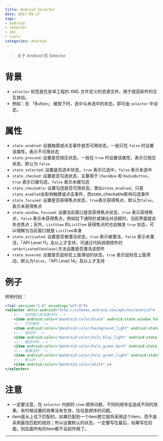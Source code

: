 ```yaml
---
title: Android Selector
date: 2017-09-27
tags: 
- android
- sekector
- xml
- tools
categories: Android
---
```



> 关于 Android 的 Selector

<!-- more -->

# 背景

- `selector` 标签是在安卓工程的 XML 文件定义的资源文件。用于提高软件的交互体验。
- 例如：在 「Button」 被按下时，选中与未选中的状态，即可由 `selector` 中设定。

# 属性

- `state_enabled`: 设置触摸或点击事件是否可用状态，一般只在 `false` 时设置该属性，表示不可用状态
- `state_pressed`: 设置是否按压状态，一般在 `true` 时设置该属性，表示已按压状态，默认为 `false` 
- `state_selected`: 设置是否选中状态，`true` 表示已选中，`false` 表示未选中
- `state_checked`: 设置是否勾选状态，主要用于 `CheckBox` 和 `RadioButton`，`true` 表示已被勾选，`false` 表示未被勾选
- `state_checkable`: 设置勾选是否可用状态，类似`state_enabled`，只是`state_enabled`会影响触摸或点击事件，而state_checkable影响勾选事件
- `state_focused`: 设置是否获得焦点状态，`true`表示获得焦点，默认为`false`，表示未获得焦点
- `state_window_focused`: 设置当前窗口是否获得焦点状态，`true` 表示获得焦点，`false` 表示未获得焦点，例如拉下通知栏或弹出对话框时，当前界面就会失去焦点；另外，`ListView` 的`ListItem` 获得焦点时也会触发 `true` 状态，可以理解为当前窗口就是 `ListItem`本身
- `state_activated`: 设置是否被激活状态，`true` 表示被激活，`false` 表示未激活，「API Level 11」及以上才支持，可通过代码调用控件的 `setActivated(boolean)`方法设置是否激活该控件
- `state_hovered`: 设置是否鼠标在上面滑动的状态，`true` 表示鼠标在上面滑动，默认为`false`，「API Level 14」及以上才支持

# 例子

样例代码：

```xml
<?xml version="1.0" encoding="utf-8"?>
<selector xmlns:android="http://schemas.android.com/apk/res/android">
    <!-- 当前窗口失去焦点时 -->
    <item android:color="@android:color/black" android:state_window_focused="false" />
    <!-- 不可用时 -->
    <item android:color="@android:color/background_light" android:state_enabled="false" />
    <!-- 按压时 -->
    <item android:color="@android:color/holo_blue_light" android:state_pressed="true" />
    <!-- 被选中时 -->
    <item android:color="@android:color/holo_green_dark" android:state_selected="true" />
    <!-- 被激活时 -->
    <item android:color="@android:color/holo_green_light" android:state_activated="true" />
    <!-- 默认时 -->
    <item android:color="@android:color/white" />
</selector>
```

# 注意

- 一定要注意，在 `selector` 内部的 `item` 顺序问题，不同的顺序会造成不同的效果。有时候设置的效果没有生效，往往是顺序的问题。
- item是从上往下匹配的，如果匹配到一个item那它就将采用这个item，而不是采用最佳匹配的规则；所以设置默认的状态，一定要写在最后，如果写在前面，则后面所有的item都不会起作用了。

---
